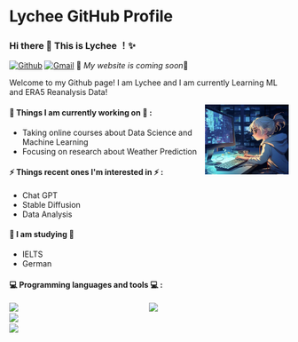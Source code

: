 # Lychee  GitHub Profile 
### Hi there 👋 This is Lychee ！✨ 
 
[![Github](https://img.shields.io/badge/-Github-000?style=flat&logo=Github&logoColor=white)](https://github.com/Liilychee/Liilychee)
[![Gmail](https://img.shields.io/badge/-Gmail-c14438?style=flat&logo=Gmail&logoColor=white)](yue.li.199911@gmail.com)
🚀 *My website is coming soon*🚀

Welcome to my Github page! I am Lychee and I am currently Learning ML and ERA5 Reanalysis Data!  
 
<img align="right" alt="img" src="https://github.com/Liilychee/Liilychee/blob/main/a92b334ec8c8d853039f0f7ef1b8b3f.jpg" width="30%" height="auto"/>

 
#### 🌱 Things I am currently working on 🌱 : 
- Taking online courses about Data Science and Machine Learning 
- Focusing on research about Weather Prediction
 
 
#### ⚡ Things recent ones I'm interested in ⚡ : 
- Chat GPT
- Stable Diffusion
- Data Analysis
#### 🌻 I am studying 🌻
- IELTS
- German

#### :computer: Programming languages and tools :computer: : 
<p>
<img width="50%" align="right" src="https://github-readme-stats.vercel.app/api?username=Liilychee&show_icons=true&hide_border=true" />
<code><img width="10%" src="https://www.vectorlogo.zone/logos/python/python-ar21.svg"></code>
<br />
<code><img width="10%" src="https://www.vectorlogo.zone/logos/tensorflow/tensorflow-ar21.svg"></code>
<br />
<code><img width="10%" src="https://www.vectorlogo.zone/logos/visualstudio_code/visualstudio_code-ar21.svg"></code>
<br />
</p>
